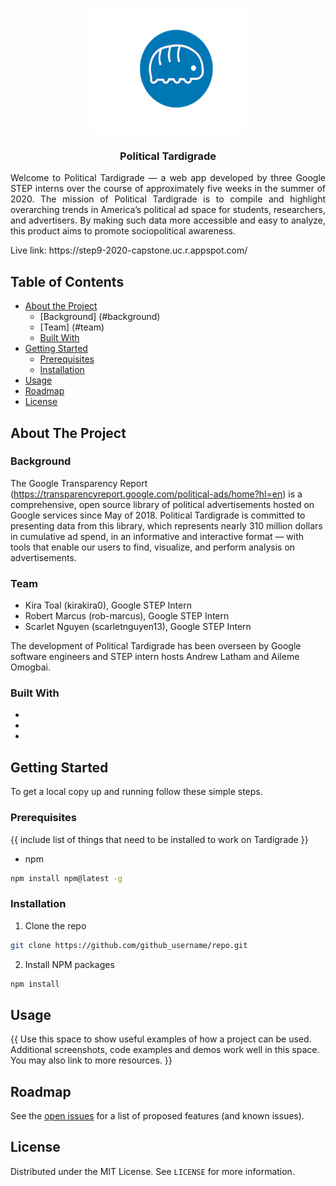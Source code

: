 <!-- PROJECT LOGO -->
<br />
<p align="center">
<img src="./client/src/images/tardigrade.png" width="250" height="200">
<h3 align="center"> Political Tardigrade </h3>
<p align="justify">
Welcome to Political Tardigrade — a web app developed by three Google STEP interns over the course of approximately five weeks in the summer of 2020. The   mission of Political Tardigrade is to compile and highlight overarching trends in America’s political ad space for students, researchers, and advertisers. By making such data more accessible and easy to analyze, this product aims to promote sociopolitical awareness. 
</p>
<p> Live link: https://step9-2020-capstone.uc.r.appspot.com/</p>

<!-- TABLE OF CONTENTS -->
## Table of Contents

* [About the Project](#about-the-project)
  * [Background] (#background)
  * [Team] (#team)
  * [Built With](#built-with)
* [Getting Started](#getting-started)
  * [Prerequisites](#prerequisites)
  * [Installation](#installation)
* [Usage](#usage)
* [Roadmap](#roadmap)
* [License](#license)

<!-- ABOUT THE PROJECT -->
## About The Project

### Background

The Google Transparency Report (https://transparencyreport.google.com/political-ads/home?hl=en) is a comprehensive, open source library of political advertisements hosted on Google services since May of 2018. Political Tardigrade is committed to presenting data from this library, which represents nearly 310 million dollars in cumulative ad spend, in an informative and interactive format — with tools that enable our users to find, visualize, and perform analysis on advertisements.

### Team

- Kira Toal (kirakira0), Google STEP Intern
- Robert Marcus (rob-marcus), Google STEP Intern
- Scarlet Nguyen (scarletnguyen13), Google STEP Intern 

The development of Political Tardigrade has been overseen by Google software engineers and STEP intern hosts Andrew Latham and Aileme Omogbai.

### Built With

* []()
* []()
* []()

<!-- GETTING STARTED -->
## Getting Started

To get a local copy up and running follow these simple steps.

### Prerequisites

{{ include list of things that need to be installed to work on Tardigrade }}

* npm
```sh
npm install npm@latest -g
```

### Installation
 
1. Clone the repo
```sh
git clone https://github.com/github_username/repo.git
```
2. Install NPM packages
```sh
npm install
```



<!-- USAGE EXAMPLES -->
## Usage

{{ Use this space to show useful examples of how a project can be used. Additional screenshots, code examples and demos work well in this space. You may also link to more resources. }}


<!-- ROADMAP -->
## Roadmap

See the [open issues](https://github.com/github_username/repo/issues) for a list of proposed features (and known issues).

<!-- LICENSE -->
## License

Distributed under the MIT License. See `LICENSE` for more information.
